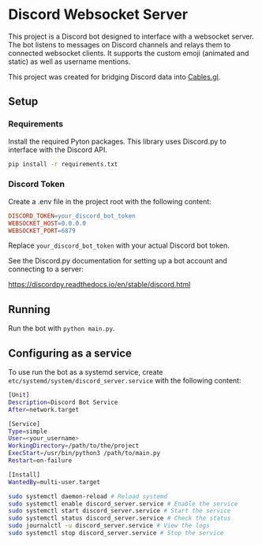 # Discord Websocket Server

This project is a Discord bot designed to interface with a websocket server. The bot listens to messages on Discord channels and relays them to connected websocket clients. It supports the custom emoji (animated and static) as well as username mentions.

This project was created for bridging Discord data into [Cables.gl](https://cables.gl).

## Setup

### Requirements

Install the required Pyton packages. This library uses Discord.py to interface with the Discord API.

```bash
pip install -r requirements.txt
```

### Discord Token

Create a .env file in the project root with the following content:

```makefile
DISCORD_TOKEN=your_discord_bot_token
WEBSOCKET_HOST=0.0.0.0
WEBSOCKET_PORT=6879
```

Replace `your_discord_bot_token` with your actual Discord bot token.

See the Discord.py documentation for setting up a bot account and connecting to a server:

https://discordpy.readthedocs.io/en/stable/discord.html

## Running

Run the bot with `python main.py`.

## Configuring as a service

To use run the bot as a systemd service, create `etc/systemd/system/discord_server.service` with the following content:

```bash
[Unit]
Description=Discord Bot Service
After=network.target

[Service]
Type=simple
User=<your_username>
WorkingDirectory=/path/to/the/project
ExecStart=/usr/bin/python3 /path/to/main.py
Restart=on-failure

[Install]
WantedBy=multi-user.target
```

```bash
sudo systemctl daemon-reload # Reload systemd
sudo systemctl enable discord_server.service # Enable the service
sudo systemctl start discord_server.service # Start the service
sudo systemctl status discord_server.service # Check the status
sudo journalctl -u discord_server.service # View the logs
sudo systemctl stop discord_server.service # Stop the service
```